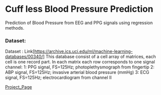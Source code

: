 # Cuff less Blood Pressure Prediction 

Prediction of Blood Pressure from EEG and PPG signals using regression methods. 

### Dataset:

Dataset :  Link[https://archive.ics.uci.edu/ml/machine-learning-databases/00340/]
This database consist of a cell array of matrices, each cell is one record part. 
In each matrix each row corresponds to one signal channel: 
1: PPG signal, FS=125Hz; photoplethysmograph from fingertip 
2: ABP signal, FS=125Hz; invasive arterial blood pressure (mmHg) 
3: ECG signal, FS=125Hz; electrocardiogram from channel II 


[Project_Page](https://sites.google.com/view/cufflessbp/home)
